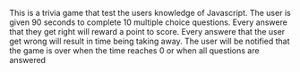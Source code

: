 This is a trivia game that test the users knowledge of Javascript.
The user is given 90 seconds to complete 10 multiple choice questions.
Every answere that they get right will reward a point to score.
Every answere that the user get wrong will result in time being taking away.
The user will be notified that the game is over when the time reaches 0 or when all questions are answered 



